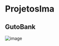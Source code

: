 # ProjetosIma

## GutoBank

![image](https://user-images.githubusercontent.com/104520068/210409604-a0f4b5c7-b569-4208-bc25-8362d084c772.png)